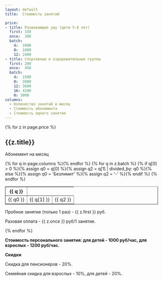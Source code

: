```yaml
---
layout: default
title:  Стоимость занятий

price:
- title: Развивающее ушу (дети 5-6 лет)
  first: 150
  once:  300
  batch:
    4:  1000
    8:  1800
    12: 2400
- title: Спортивные и оздоровительные группы
  first: 200
  once:  450
  batch:
    4:  1500
    8:  2800
    12: 3600
    16: 4100
    0: 5000
columns:
  - Количество занятий в месяц
  - Стоимость абонемента
  - Стоимость одного занятия
---
```

{% for z in page.price %}
## {{z.title}}
Абонемент на месяц

<table border>
  <tr>
    {% for q in page.columns %}<th>{{ q }}</th>{% endfor %}
  </tr>
  {% for q in z.batch %}
  <tr align='right'>{% if q[0] > 0 %}{% assign q0 = q[0] %}{% assign q2 = q[1] | divided_by: q0 %}{% else %}{% assign q0 = 'Безлимит' %}{% assign q2 = '-' %}{% endif %}
    <td>{{ q0 }}</td>
    <td>{{ q[1] }}</td>
    <td>{{ q2 }}</td>
  </tr>
  {% endfor %}
</table>

Пробное занятие (только 1 раз) - {{ z.first }} руб.

Разовая оплата - {{ z.once }} руб/1 занятие.

{% endfor %}

**Стоимость персонального занятия: для детей - 1000 руб/час, для взрослых - 1200 руб/час.**

**Скидки**

Скидка для пенсионеров - 20%.

Семейная скидка для взрослых - 10%, для детей - 20%.
